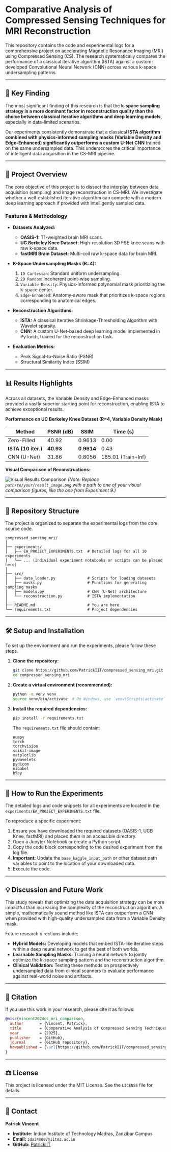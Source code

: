 # Comparative Analysis of Compressed Sensing Techniques for MRI Reconstruction

This repository contains the code and experimental logs for a comprehensive project on accelerating Magnetic Resonance Imaging (MRI) using Compressed Sensing (CS). The research systematically compares the performance of a classical iterative algorithm (ISTA) against a custom-developed Convolutional Neural Network (CNN) across various k-space undersampling patterns.

---

## 🚀 Key Finding

The most significant finding of this research is that the **k-space sampling strategy is a more dominant factor in reconstruction quality than the choice between classical iterative algorithms and deep learning models**, especially in data-limited scenarios.

Our experiments consistently demonstrate that a classical **ISTA algorithm combined with physics-informed sampling masks (Variable Density and Edge-Enhanced) significantly outperforms a custom U-Net CNN** trained on the same undersampled data. This underscores the critical importance of intelligent data acquisition in the CS-MRI pipeline.

---

## 🧠 Project Overview

The core objective of this project is to dissect the interplay between data acquisition (sampling) and image reconstruction in CS-MRI. We investigate whether a well-established iterative algorithm can compete with a modern deep learning approach if provided with intelligently sampled data.

### Features & Methodology

*   **Datasets Analyzed:**
    *   **OASIS-1:** T1-weighted brain MRI scans.
    *   **UC Berkeley Knee Dataset:** High-resolution 3D FSE knee scans with raw k-space data.
    *   **fastMRI Brain Dataset:** Multi-coil raw k-space data for brain MRI.

*   **K-Space Undersampling Masks (R=4):**
    1.  `1D Cartesian`: Standard uniform undersampling.
    2.  `2D Random`: Incoherent point-wise sampling.
    3.  `Variable-Density`: Physics-informed polynomial mask prioritizing the k-space center.
    4.  `Edge-Enhanced`: Anatomy-aware mask that prioritizes k-space regions corresponding to anatomical edges.

*   **Reconstruction Algorithms:**
    *   **ISTA:** A classical Iterative Shrinkage-Thresholding Algorithm with Wavelet sparsity.
    *   **CNN:** A custom U-Net-based deep learning model implemented in PyTorch, trained for the reconstruction task.

*   **Evaluation Metrics:**
    *   Peak Signal-to-Noise Ratio (PSNR)
    *   Structural Similarity Index (SSIM)

---

## 📊 Results Highlights

Across all datasets, the Variable Density and Edge-Enhanced masks provided a vastly superior starting point for reconstruction, enabling ISTA to achieve exceptional results.

**Performance on UC Berkeley Knee Dataset (R=4, Variable Density Mask)**

| Method            | PSNR (dB) | SSIM   | Time (s)           |
| ----------------- | --------- | ------ | ------------------ |
| Zero-Filled       | 40.92     | 0.9613 | 0.00               |
| **ISTA (10 iter.)** | **40.93** | **0.9614** | 0.43               |
| CNN (U-Net)       | 31.86     | 0.8056 | 185.01 (Train+Inf) |

**Visual Comparison of Reconstructions:**

![Visual Results Comparison](path/to/your/result_image.png)
*(Note: Replace `path/to/your/result_image.png` with a path to one of your visual comparison figures, like the one from Experiment 9.)*

---

## 📂 Repository Structure

The project is organized to separate the experimental logs from the core source code.

```
compressed_sensing_mri/
│
├── experiments/
│   ├── EA_PROJECT_EXPERIMENTS.txt  # Detailed logs for all 10 experiments
│   └── ... (Individual experiment notebooks or scripts can be placed here)
│
├── src/
│   ├── data_loader.py              # Scripts for loading datasets
│   ├── masks.py                    # Functions for generating sampling masks
│   ├── models.py                   # CNN (U-Net) architecture
│   └── reconstruction.py           # ISTA implementation
│
├── README.md                       # You are here
└── requirements.txt                # Project dependencies
```

---

## 🛠️ Setup and Installation

To set up the environment and run the experiments, please follow these steps.

1.  **Clone the repository:**
    ```bash
    git clone https://github.com/PatrickIIT/compressed_sensing_mri.git
    cd compressed_sensing_mri
    ```

2.  **Create a virtual environment (recommended):**
    ```bash
    python -m venv venv
    source venv/bin/activate  # On Windows, use `venv\Scripts\activate`
    ```

3.  **Install the required dependencies:**
    ```bash
    pip install -r requirements.txt
    ```
    The `requirements.txt` file should contain:
    ```
    numpy
    torch
    torchvision
    scikit-image
    matplotlib
    pywavelets
    pydicom
    nibabel
    h5py
    ```

---

## 🔬 How to Run the Experiments

The detailed logs and code snippets for all experiments are located in the `experiments/EA_PROJECT_EXPERIMENTS.txt` file.

To reproduce a specific experiment:
1.  Ensure you have downloaded the required datasets (OASIS-1, UCB Knee, fastMRI) and placed them in an accessible directory.
2.  Open a Jupyter Notebook or create a Python script.
3.  Copy the code block corresponding to the desired experiment from the log file.
4.  **Important:** Update the `base_kaggle_input_path` or other dataset path variables to point to the location of your downloaded data.
5.  Execute the code.

---

## 💡 Discussion and Future Work

This study reveals that optimizing the data acquisition strategy can be more impactful than increasing the complexity of the reconstruction algorithm. A simple, mathematically sound method like ISTA can outperform a CNN when provided with high-quality undersampled data from a Variable Density mask.

Future research directions include:
*   **Hybrid Models:** Developing models that embed ISTA-like iterative steps within a deep neural network to get the best of both worlds.
*   **Learnable Sampling Masks:** Training a neural network to jointly optimize the k-space sampling pattern and the reconstruction algorithm.
*   **Clinical Validation:** Testing these methods on prospectively undersampled data from clinical scanners to evaluate performance against real-world noise and artifacts.

---

## 📜 Citation

If you use this work in your research, please cite it as follows:

```bibtex
@misc{vincent2024cs_mri_comparison,
  author       = {Vincent, Patrick},
  title        = {Comparative Analysis of Compressed Sensing Techniques for MRI Reconstruction},
  year         = {2025},
  publisher    = {GitHub},
  journal      = {GitHub repository},
  howpublished = {\url{https://github.com/PatrickIIT/compressed_sensing_mri}}
}
```

---

## ⚖️ License

This project is licensed under the MIT License. See the `LICENSE` file for details.

---

## 📧 Contact

**Patrick Vincent**
*   **Institute:** Indian Institute of Technology Madras, Zanzibar Campus
*   **Email:** `zda24m007@iitmz.ac.in`
*   **GitHub:** [PatrickIIT](https://github.com/PatrickIIT)
